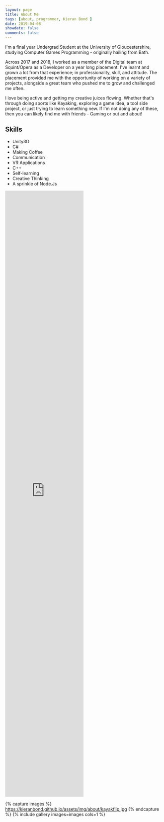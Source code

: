 ```yaml
---
layout: page
title: About Me
tags: [about, programmer, Kieran Bond ]
date: 2019-04-08
showdate: false
comments: false
---
```


I'm a final year Undergrad Student at the University of Gloucestershire, studying Computer Games Programming - originally hailing from Bath.

Across 2017 and 2018, I worked as a member of the Digital team at Squint/Opera as a Developer on a year long placement. I've learnt and grown a lot from that experience; in professionality, skill, and attitude. The placement provided me with the opportunity of working on a variety of projects, alongside a great team who pushed me to grow and challenged me often.

I love being active and getting my creative juices flowing. Whether that's through doing sports like Kayaking, exploring a game idea, a tool side project, or just trying to learn something new. If I'm not doing any of these, then you can likely find me with friends - Gaming or out and about!

## Skills
* Unity3D
* C#
* Making Coffee
* Communication
* VR Applications
* C++
* Self-learning
* Creative Thinking
* A sprinkle of Node.Js

<div class="cv-embed">
	<iframe width="50%" height="50%" style="border:none;" src="https://drive.google.com/file/d/1SoI2mtZLadyz3J9hpKmm9r8VQbify17N/preview"></iframe>
</div>


{% capture images %}
	https://kieranbond.github.io/assets/img/about/kayakflip.jpg
{% endcapture %}
{% include gallery images=images cols=1 %}
